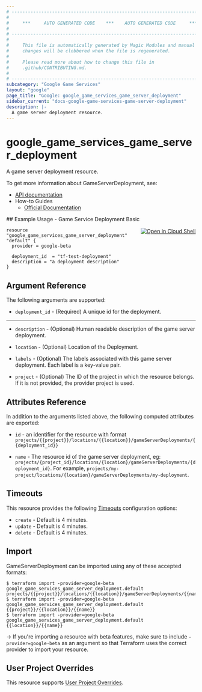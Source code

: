 ```yaml
---
# ----------------------------------------------------------------------------
#
#     ***     AUTO GENERATED CODE    ***    AUTO GENERATED CODE     ***
#
# ----------------------------------------------------------------------------
#
#     This file is automatically generated by Magic Modules and manual
#     changes will be clobbered when the file is regenerated.
#
#     Please read more about how to change this file in
#     .github/CONTRIBUTING.md.
#
# ----------------------------------------------------------------------------
subcategory: "Google Game Services"
layout: "google"
page_title: "Google: google_game_services_game_server_deployment"
sidebar_current: "docs-google-game-services-game-server-deployment"
description: |-
  A game server deployment resource.
---
```


# google\_game\_services\_game\_server\_deployment

A game server deployment resource.

To get more information about GameServerDeployment, see:

* [API documentation](https://cloud.google.com/game-servers/docs/reference/rest/v1beta/projects.locations.gameServerDeployments)
* How-to Guides
    * [Official Documentation](https://cloud.google.com/game-servers/docs)

<div class = "oics-button" style="float: right; margin: 0 0 -15px">
  <a href="https://console.cloud.google.com/cloudshell/open?cloudshell_git_repo=https%3A%2F%2Fgithub.com%2Fterraform-google-modules%2Fdocs-examples.git&cloudshell_working_dir=game_service_deployment_basic&cloudshell_image=gcr.io%2Fgraphite-cloud-shell-images%2Fterraform%3Alatest&open_in_editor=main.tf&cloudshell_print=.%2Fmotd&cloudshell_tutorial=.%2Ftutorial.md" target="_blank">
    <img alt="Open in Cloud Shell" src="//gstatic.com/cloudssh/images/open-btn.svg" style="max-height: 44px; margin: 32px auto; max-width: 100%;">
  </a>
</div>
## Example Usage - Game Service Deployment Basic


```hcl
resource "google_game_services_game_server_deployment" "default" {
  provider = google-beta

  deployment_id  = "tf-test-deployment"
  description = "a deployment description"
}
```

## Argument Reference

The following arguments are supported:


* `deployment_id` -
  (Required)
  A unique id for the deployment.


- - -


* `description` -
  (Optional)
  Human readable description of the game server deployment.

* `location` -
  (Optional)
  Location of the Deployment.

* `labels` -
  (Optional)
  The labels associated with this game server deployment. Each label is a
  key-value pair.

* `project` - (Optional) The ID of the project in which the resource belongs.
    If it is not provided, the provider project is used.


## Attributes Reference

In addition to the arguments listed above, the following computed attributes are exported:

* `id` - an identifier for the resource with format `projects/{{project}}/locations/{{location}}/gameServerDeployments/{{deployment_id}}`

* `name` -
  The resource id of the game server deployment, eg:
  `projects/{project_id}/locations/{location}/gameServerDeployments/{deployment_id}`.
  For example,
  `projects/my-project/locations/{location}/gameServerDeployments/my-deployment`.


## Timeouts

This resource provides the following
[Timeouts](/docs/configuration/resources.html#timeouts) configuration options:

- `create` - Default is 4 minutes.
- `update` - Default is 4 minutes.
- `delete` - Default is 4 minutes.

## Import

GameServerDeployment can be imported using any of these accepted formats:

```
$ terraform import -provider=google-beta google_game_services_game_server_deployment.default projects/{{project}}/locations/{{location}}/gameServerDeployments/{{name}}
$ terraform import -provider=google-beta google_game_services_game_server_deployment.default {{project}}/{{location}}/{{name}}
$ terraform import -provider=google-beta google_game_services_game_server_deployment.default {{location}}/{{name}}
```

-> If you're importing a resource with beta features, make sure to include `-provider=google-beta`
as an argument so that Terraform uses the correct provider to import your resource.

## User Project Overrides

This resource supports [User Project Overrides](https://www.terraform.io/docs/providers/google/guides/provider_reference.html#user_project_override).
